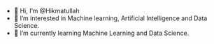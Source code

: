 - 👋 Hi, I’m @Hikmatullah 
- 👀 I’m interested in Machine learning, Artificial Intelligence and Data Science. 
- 🌱 I’m currently learning Machine Learning and Data Science. 

<!---
alhikmat0308/alhikmat0308 is a ✨ special ✨ repository because its `README.md` (this file) appears on your GitHub profile.
You can click the Preview link to take a look at your changes.
--->
